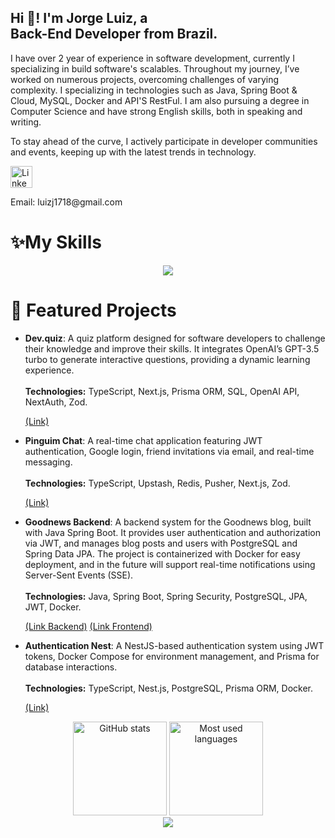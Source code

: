 <h2 align="left">Hi 👋! I'm Jorge Luiz, a <br>Back-End Developer from Brazil.</h2>

<p align="left"> I have over 2 year of experience in software development, currently I specializing in build software's scalables. Throughout my journey, I’ve worked on numerous projects, overcoming challenges of varying complexity. I specializing in technologies such as Java, Spring Boot & Cloud, MySQL, Docker and API'S RestFul.
I am also pursuing a degree in Computer Science and have strong English skills, both in speaking and writing.

To stay ahead of the curve, I actively participate in developer communities and events, keeping up with the latest trends in technology.

</p>
<div align="left"> <a href="https://www.linkedin.com/in/jorge-andradesouza/" target="_blank"> <img src="https://img.shields.io/static/v1?message=LinkedIn&logo=linkedin&label=&color=0077B5&logoColor=white&labelColor=&style=for-the-badge" height="35" alt="LinkedIn logo" /> </a> <p>Email: luizj1718@gmail.com</p> </div> <h1 align="left">✨My Skills</h1> <div align="center"> <a href="https://skillicons.dev"> <img src="https://skillicons.dev/icons?i=java,spring,docker,mysql,mongodb,postgres,typescript,javascript,nodejs,express,nest,git,vscode,next,tailwind,github,postman,vercel" /> </a> </div>

<h1 align="left">🧠 Featured Projects</h1> <ul> 
  <li> 
    <p align="left"> 
      <strong>Dev.quiz</strong>: A quiz platform designed for software developers to challenge their knowledge and improve their skills. It integrates OpenAI’s GPT-3.5 turbo to generate interactive questions, providing a dynamic learning experience.<br><br> 
      <strong>Technologies:</strong> TypeScript, Next.js, Prisma ORM, SQL, OpenAI API, NextAuth, Zod. 
    </p> 
    <a href="https://github.com/JorgeluizAndrade/dev.quizz" target="_blank">(Link)</a> 
  </li> 

  <li> 
    <p align="left"> 
      <strong>Pinguim Chat</strong>: A real-time chat application featuring JWT authentication, Google login, friend invitations via email, and real-time messaging.<br><br> 
      <strong>Technologies:</strong> TypeScript, Upstash, Redis, Pusher, Next.js, Zod. 
    </p> 
    <a href="https://github.com/JorgeluizAndrade/Pinguim-chat" target="_blank">(Link)</a> 
  </li> 

   <li> 
    <p align="left"> 
      <strong>Goodnews Backend</strong>: A backend system for the Goodnews blog, built with Java Spring Boot. It provides user authentication and authorization via JWT, and manages blog posts and users with PostgreSQL and Spring Data JPA. The project is containerized with Docker for easy deployment, and in the future will support real-time notifications using Server-Sent Events (SSE).<br><br> 
      <strong>Technologies:</strong> Java, Spring Boot, Spring Security, PostgreSQL, JPA, JWT, Docker.
    </p> 
    <a href="https://github.com/JorgeluizAndrade/Goodnews-Backend" target="_blank">(Link Backend)</a>
    <a href="https://github.com/JorgeluizAndrade/Frontend-Goodnews" target="_blank">(Link Frontend)</a>
  </li>

  <li> 
    <p align="left"> 
      <strong>Authentication Nest</strong>: A NestJS-based authentication system using JWT tokens, Docker Compose for environment management, and Prisma for database interactions.<br><br> 
      <strong>Technologies:</strong> TypeScript, Nest.js, PostgreSQL, Prisma ORM, Docker. 
    </p> 
    <a href="https://github.com/JorgeluizAndrade/authentication-nestjs" target="_blank">(Link)</a> 
  </li>

 
</ul>

<div align="center"> <img src="https://github-readme-stats.vercel.app/api?username=JorgeluizAndrade&hide_title=false&hide_rank=false&show_icons=true&include_all_commits=true&count_private=true&disable_animations=false&theme=dracula&locale=en&hide_border=false" height="150" alt="GitHub stats" /> <img src="https://github-readme-stats.vercel.app/api/top-langs?username=JorgeluizAndrade&locale=en&hide_title=false&layout=compact&card_width=320&langs_count=5&theme=dracula&hide_border=false" height="150" alt="Most used languages" /> </div>
<div align="center"> <img src="https://github-profile-trophy.vercel.app/?username=JorgeluizAndrade&row=1&column=6&theme=dracula&margin-w=15&margin-h=15" /> </div>
